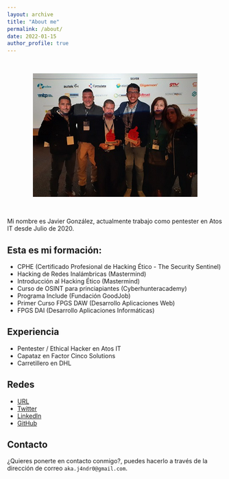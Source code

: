 ```yaml
---
layout: archive
title: "About me"
permalink: /about/
date: 2022-01-15
author_profile: true
---
```


<br>
<p align="center">
<img src="/assets/images/about/include.jpg">
</p>
<br>

Mi nombre es Javier González, actualmente trabajo como pentester en Atos IT desde Julio de 2020.

## Esta es mi formación:

- CPHE (Certificado Profesional de Hacking Ético - The Security Sentinel)
- Hacking de Redes Inalámbricas (Mastermind)
- Introducción al Hacking Ético (Mastermind)
- Curso de OSINT para princiapiantes (Cyberhunteracademy)
- Programa Include (Fundación GoodJob)
- Primer Curso FPGS DAW (Desarrollo Aplicaciones Web)
- FPGS DAI (Desarrollo Aplicaciones Informáticas)

## Experiencia

- Pentester / Ethical Hacker en Atos IT
- Capataz en Factor Cinco Solutions
- Carretillero en DHL

## Redes

- [URL](https://akaj4ndr0.github.io)
- [Twitter](https://twitter.com/akaj4ndr0)
- [LinkedIn](https://www.linkedin.com/in/javier-gonzalez-sanchez-1998861b2/)
- [GitHub](https://github.com/akaj4ndr0)

## Contacto

¿Quieres ponerte en contacto conmigo?, puedes hacerlo a través de la dirección de correo `aka.j4ndr0@gmail.com`.





